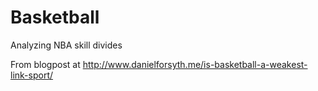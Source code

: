 Basketball
==========

Analyzing NBA skill divides

From blogpost at http://www.danielforsyth.me/is-basketball-a-weakest-link-sport/
